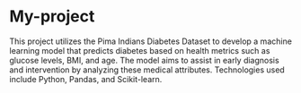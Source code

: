# My-project
This project utilizes the Pima Indians Diabetes Dataset to develop a machine learning model that predicts diabetes based on health metrics such as glucose levels, BMI, and age. The model aims to assist in early diagnosis and intervention by analyzing these medical attributes. Technologies used include Python, Pandas, and Scikit-learn.

